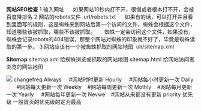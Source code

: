 **网站SEO检查**
1.输入网址
     如果网站10秒内打不开，很慢或者根本打不开，会被百度降排名
2.网站的robots文件  url/robots.txt
     如果有的话，可以打开并且看到里面写的规则，这是蜘蛛来到网站后第一个访问的文件，蜘蛛会根据这个文件，知道哪些该被抓取，哪些不该被抓取。
     蜘蛛一定会访问这个文件，如果没有，蜘蛛会记录robots的404错误，那整个网站对蜘蛛的印象就不好了，毕竟是蜘蛛读取的第一步。
3.网站应该有一个被蜘蛛抓取的网站地图  ulr/sitemap.xml

**Sitemap**
sitemap.xml
给蜘蛛浏览或抓取的网站地图
sitemap.html
给网站访问者浏览的网站地图

![](https://app.yinxiang.com/shard/s64/res/f02072af-39ed-4e75-914e-f1a42e368193.png)
changefreq
Always     #网站时时更新
Hourly     #网站每小时更新一次
Daily        #网站每天更新一次
Weekly    #网站每周更新一次
Mothly    #网站每月更新一次
Yearly     #网站每年更新一次
Nevwe    #网站从来都没有更新
priority 优先级
一般首页的优先级的定为最高
